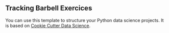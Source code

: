 ## Tracking Barbell Exercices

You can use this template to structure your Python data science projects. It is based on [Cookie Cutter Data Science](https://drivendata.github.io/cookiecutter-data-science/).
